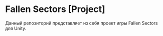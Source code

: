 # Fallen Sectors [Project]

Данный репозиторий представляет из себя проект игры Fallen Sectors для Unity.
